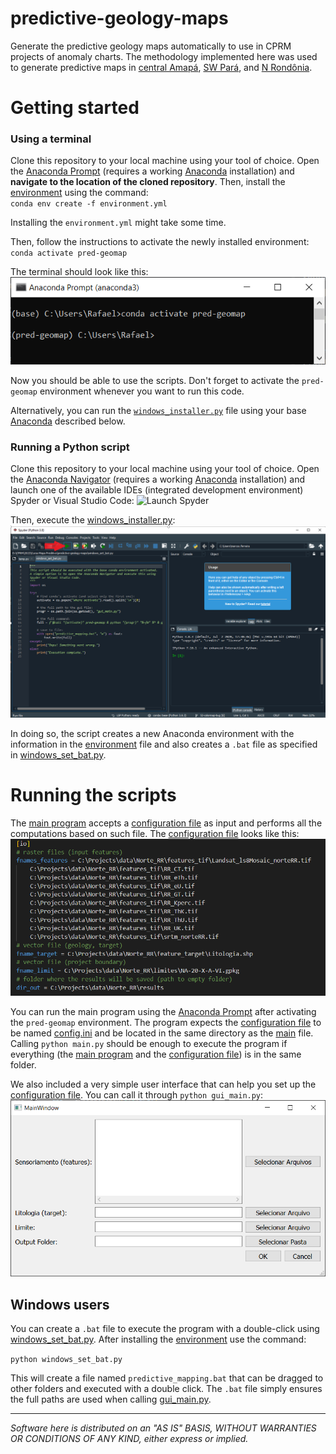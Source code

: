 # predictive-geology-maps
Generate the predictive geology maps automatically to use in CPRM projects of anomaly charts. The methodology implemented here was used to generate predictive maps in [central Amapá](https://rigeo.cprm.gov.br/handle/doc/22542), [SW Pará](https://rigeo.cprm.gov.br/handle/doc/22541), and [N Rondônia](https://rigeo.cprm.gov.br/handle/doc/22531).


# Getting started
### Using a terminal
Clone this repository to your local machine using your tool of choice. Open the [Anaconda Prompt](https://docs.anaconda.com/anaconda/user-guide/getting-started/) (requires a working [Anaconda](https://www.anaconda.com/) installation) and **navigate to the location of the cloned repository**. Then, install the [environment](environment.yml) using the command:  
`conda env create -f environment.yml`

Installing the `environment.yml` might take some time. 

Then, follow the instructions to activate the newly installed environment:  
`conda activate pred-geomap`

The terminal should look like this:  
![Terminal example](./resources/prompt_env.PNG)

Now you should be able to use the scripts. Don't forget to activate the `pred-geomap` environment whenever you want to run this code.  

Alternatively, you can run the [`windows_installer.py`](windows_installer.py) file using your base [Anaconda](https://www.anaconda.com/) described below. 

### Running a Python script
Clone this repository to your local machine using your tool of choice. Open the [Anaconda Navigator](https://docs.anaconda.com/anaconda/user-guide/getting-started/) (requires a working [Anaconda](https://www.anaconda.com/) installation) and launch one of the available IDEs (integrated development environment) Spyder or Visual Studio Code: 
![Launch Spyder](./resources/anaconda_navigator.PNG)

Then, execute the  [windows_installer.py](windows_installer.py):  
![Run the installer](./resources/spyder_run.PNG)

In doing so, the script creates a new Anaconda environment with the information in the [environment](environment.yml) file and also creates a `.bat` file as specified in [windows_set_bat.py](windows_set_bat.py).

# Running the scripts
The [main program](main.py) accepts a [configuration file](config.ini) as input and performs all the computations based on such file. The [configuration file](config.ini) looks like this:  
![config.ini file](./resources/config_example.PNG)

You can run the main program using the [Anaconda Prompt](https://docs.anaconda.com/anaconda/user-guide/getting-started/) after activating the `pred-geomap` environment. The program expects the [configuration file](config.ini) to be named [config.ini](config.ini) and be located in the same directory as the [main](main.py) file. Calling `python main.py` should be enough to execute the program if everything (the [main program](main.py) and the [configuration file](config.ini)) is in the same folder.  

We also included a very simple user interface that can help you set up the [configuration file](config.ini). You can call it through `python gui_main.py`:  
![Calling main.py example](./resources/calling_gui.PNG)

## Windows users
You can create a `.bat` file to execute the program with a double-click using [windows_set_bat.py](windows_set_bat.py). After installing the [environment](environment.yml) use the command:  

`python windows_set_bat.py`  

This will create a file named `predictive_mapping.bat` that can be dragged to other folders and executed with a double click. The `.bat` file simply ensures the full paths are used when calling [gui_main.py](gui_main.py). 

*******************************************************************************************************************  

*Software here is distributed on an "AS IS" BASIS, WITHOUT WARRANTIES OR CONDITIONS OF ANY KIND, either express or implied.*
